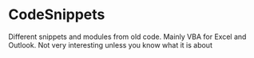# CodeSnippets
Different snippets and modules from old code. Mainly VBA for Excel and Outlook. 
Not very interesting unless you know what it is about
